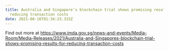 ```yaml
---
title: Australia and Singapore’s blockchain trial shows promising results for
  reducing transaction costs
date: 2021-08-16T01:34:23.315Z
---
```

Find out more at https://www.imda.gov.sg/news-and-events/Media-Room/Media-Releases/2021/Australia-and-Singapores-blockchain-trial-shows-promising-results-for-reducing-transaction-costs